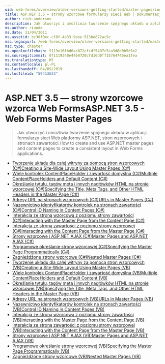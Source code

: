 ```yaml
---
uid: web-forms/overview/older-versions-getting-started/master-pages/index
title: ASP.NET 3.5 — strony wzorcowe formularzy sieci Web | Dokumentacja firmy Microsoft
author: rick-anderson
description: Jak utworzyć i umożliwia tworzenie spójnego układu w aplikacji formularzy sieci Web platformy ASP.NET, stron wzorcowych i stronach zawartości.
ms.author: riande
ms.date: 11/04/2011
ms.assetid: bc30f0ec-cf8f-4a33-9eee-513be872ac9c
msc.legacyurl: /web-forms/overview/older-versions-getting-started/master-pages
msc.type: chapter
ms.openlocfilehash: 9119e16fbd6ac872cfcdf5497c5ca3d8d0b5d5e2
ms.sourcegitcommit: 0f1119340e4464720cfd16d0ff15764746ea1fea
ms.translationtype: MT
ms.contentlocale: pl-PL
ms.lasthandoff: 04/09/2019
ms.locfileid: "59413623"
---
```

# <a name="aspnet-35---web-forms-master-pages"></a><span data-ttu-id="802ce-103">ASP.NET 3.5 — strony wzorcowe wzorca Web Forms</span><span class="sxs-lookup"><span data-stu-id="802ce-103">ASP.NET 3.5 - Web Forms Master Pages</span></span>

> <span data-ttu-id="802ce-104">Jak utworzyć i umożliwia tworzenie spójnego układu w aplikacji formularzy sieci Web platformy ASP.NET, stron wzorcowych i stronach zawartości.</span><span class="sxs-lookup"><span data-stu-id="802ce-104">How to create and use ASP.NET master pages and content pages to create a consistent layout in Web Forms applications.</span></span>


- [<span data-ttu-id="802ce-105">Tworzenie układu dla całej witryny za pomocą stron wzorcowych (C#)</span><span class="sxs-lookup"><span data-stu-id="802ce-105">Creating a Site-Wide Layout Using Master Pages (C#)</span></span>](creating-a-site-wide-layout-using-master-pages-cs.md)
- [<span data-ttu-id="802ce-106">Wiele kontrolek ContentPlaceHolder i zawartość domyślna (C#)</span><span class="sxs-lookup"><span data-stu-id="802ce-106">Multiple ContentPlaceHolders and Default Content (C#)</span></span>](multiple-contentplaceholders-and-default-content-cs.md)
- [<span data-ttu-id="802ce-107">Określanie tytułu, tagów meta i innych nagłówków HTML na stronie wzorcowej (C#)</span><span class="sxs-lookup"><span data-stu-id="802ce-107">Specifying the Title, Meta Tags, and Other HTML Headers in the Master Page (C#)</span></span>](specifying-the-title-meta-tags-and-other-html-headers-in-the-master-page-cs.md)
- [<span data-ttu-id="802ce-108">Adresy URL na stronach wzorcowych (C#)</span><span class="sxs-lookup"><span data-stu-id="802ce-108">URLs in Master Pages (C#)</span></span>](urls-in-master-pages-cs.md)
- [<span data-ttu-id="802ce-109">Nazewnictwo identyfikatorów kontrolek na stronach zawartości (C#)</span><span class="sxs-lookup"><span data-stu-id="802ce-109">Control ID Naming in Content Pages (C#)</span></span>](control-id-naming-in-content-pages-cs.md)
- [<span data-ttu-id="802ce-110">Interakcja ze stroną wzorcową z poziomu strony zawartości (C#)</span><span class="sxs-lookup"><span data-stu-id="802ce-110">Interacting with the Master Page from the Content Page (C#)</span></span>](interacting-with-the-master-page-from-the-content-page-cs.md)
- [<span data-ttu-id="802ce-111">Interakcja ze stroną zawartości z poziomu strony wzorcowej (C#)</span><span class="sxs-lookup"><span data-stu-id="802ce-111">Interacting with the Content Page from the Master Page (C#)</span></span>](interacting-with-the-content-page-from-the-master-page-cs.md)
- [<span data-ttu-id="802ce-112">Strony wzorcowe i ASP.NET AJAX (C#)</span><span class="sxs-lookup"><span data-stu-id="802ce-112">Master Pages and ASP.NET AJAX (C#)</span></span>](master-pages-and-asp-net-ajax-cs.md)
- [<span data-ttu-id="802ce-113">Programowe określanie strony wzorcowej (C#)</span><span class="sxs-lookup"><span data-stu-id="802ce-113">Specifying the Master Page Programmatically (C#)</span></span>](specifying-the-master-page-programmatically-cs.md)
- [<span data-ttu-id="802ce-114">Zagnieżdżone strony wzorcowe (C#)</span><span class="sxs-lookup"><span data-stu-id="802ce-114">Nested Master Pages (C#)</span></span>](nested-master-pages-cs.md)
- [<span data-ttu-id="802ce-115">Tworzenie układu dla całej witryny za pomocą stron wzorcowych (VB)</span><span class="sxs-lookup"><span data-stu-id="802ce-115">Creating a Site-Wide Layout Using Master Pages (VB)</span></span>](creating-a-site-wide-layout-using-master-pages-vb.md)
- [<span data-ttu-id="802ce-116">Wiele kontrolek ContentPlaceHolder i zawartość domyślna (VB)</span><span class="sxs-lookup"><span data-stu-id="802ce-116">Multiple ContentPlaceHolders and Default Content (VB)</span></span>](multiple-contentplaceholders-and-default-content-vb.md)
- [<span data-ttu-id="802ce-117">Określanie tytułu, tagów meta i innych nagłówków HTML na stronie wzorcowej (VB)</span><span class="sxs-lookup"><span data-stu-id="802ce-117">Specifying the Title, Meta Tags, and Other HTML Headers in the Master Page (VB)</span></span>](specifying-the-title-meta-tags-and-other-html-headers-in-the-master-page-vb.md)
- [<span data-ttu-id="802ce-118">Adresy URL na stronach wzorcowych (VB)</span><span class="sxs-lookup"><span data-stu-id="802ce-118">URLs in Master Pages (VB)</span></span>](urls-in-master-pages-vb.md)
- [<span data-ttu-id="802ce-119">Nazewnictwo identyfikatorów kontrolek na stronach zawartości (VB)</span><span class="sxs-lookup"><span data-stu-id="802ce-119">Control ID Naming in Content Pages (VB)</span></span>](control-id-naming-in-content-pages-vb.md)
- [<span data-ttu-id="802ce-120">Interakcja ze stroną wzorcową z poziomu strony zawartości (VB)</span><span class="sxs-lookup"><span data-stu-id="802ce-120">Interacting with the Master Page from the Content Page (VB)</span></span>](interacting-with-the-master-page-from-the-content-page-vb.md)
- [<span data-ttu-id="802ce-121">Interakcja ze stroną zawartości z poziomu strony wzorcowej (VB)</span><span class="sxs-lookup"><span data-stu-id="802ce-121">Interacting with the Content Page from the Master Page (VB)</span></span>](interacting-with-the-content-page-from-the-master-page-vb.md)
- [<span data-ttu-id="802ce-122">Strony wzorcowe i ASP.NET AJAX (VB)</span><span class="sxs-lookup"><span data-stu-id="802ce-122">Master Pages and ASP.NET AJAX (VB)</span></span>](master-pages-and-asp-net-ajax-vb.md)
- [<span data-ttu-id="802ce-123">Programowe określanie strony wzorcowej (VB)</span><span class="sxs-lookup"><span data-stu-id="802ce-123">Specifying the Master Page Programmatically (VB)</span></span>](specifying-the-master-page-programmatically-vb.md)
- [<span data-ttu-id="802ce-124">Zagnieżdżone strony wzorcowe (VB)</span><span class="sxs-lookup"><span data-stu-id="802ce-124">Nested Master Pages (VB)</span></span>](nested-master-pages-vb.md)
